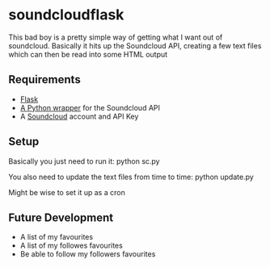 soundcloudflask
===============

This bad boy is a pretty simple way of getting what I want out of soundcloud. Basically it hits up the Soundcloud API, creating a few text files which can then be read into some HTML output


Requirements
------------

* [Flask](http://flask.pocoo.org/)
* [A Python wrapper](https://github.com/soundcloud/soundcloud-python) for the Soundcloud API
* A [Soundcloud](https://developers.soundcloud.com/) account and API Key

Setup
-----

Basically you just need to run it: python sc.py

You also need to update the text files from time to time: python update.py

Might be wise to set it up as a cron

Future Development
------------------

* A list of my favourites
* A list of my followes favourites
* Be able to follow my followers favourites